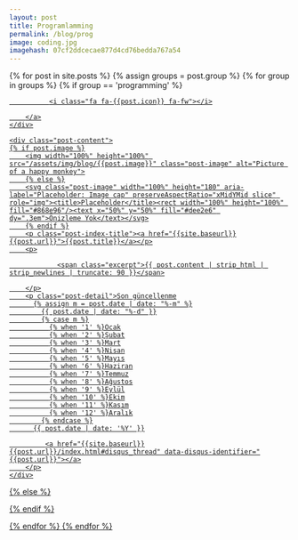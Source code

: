 ```yaml
---
layout: post
title: Programlamming
permalink: /blog/prog
image: coding.jpg
imagehash: 07cf2ddcecae877d4cd76bedda767a54
---
```


{% for post in site.posts %}
{% assign groups = post.group %}
{% for group in groups %}
  {% if group == 'programming' %}
  <div class="list">
  <div class="post-index">
    <div class="post-image">
        <a href="{{post.url}}">

              <i class="fa fa-{{post.icon}} fa-fw"></i>

        </a>
    </div>

    <div class="post-content">
    {% if post.image %}
        <img width="100%" height="100%" src="/assets/img/blog/{{post.image}}" class="post-image" alt="Picture of a happy monkey">
        {% else %}
        <svg class="post-image" width="100%" height="180" aria-label="Placeholder: Image cap" preserveAspectRatio="xMidYMid slice" role="img"><title>Placeholder</title><rect width="100%" height="100%" fill="#868e96"/><text x="50%" y="50%" fill="#dee2e6" dy=".3em">Önizleme Yok</text></svg>
        {% endif %}
        <p class="post-index-title"><a href="{{site.baseurl}}{{post.url}}">{{post.title}}</a></p>
        <p>

                <span class="excerpt">{{ post.content | strip_html | strip_newlines | truncate: 90 }}</span>

        </p>
        <p class="post-detail">Son güncellenme
          {% assign m = post.date | date: "%-m" %}
            {{ post.date | date: "%-d" }}
            {% case m %}
              {% when '1' %}Ocak
              {% when '2' %}Şubat
              {% when '3' %}Mart
              {% when '4' %}Nisan
              {% when '5' %}Mayıs
              {% when '6' %}Haziran
              {% when '7' %}Temmuz
              {% when '8' %}Ağustos
              {% when '9' %}Eylül
              {% when '10' %}Ekim
              {% when '11' %}Kasım
              {% when '12' %}Aralık
            {% endcase %}
          {{ post.date | date: '%Y' }}

             <a href="{{site.baseurl}}{{post.url}}/index.html#disqus_thread" data-disqus-identifier="{{post.url}}"></a>
        </p>
    </div>
  </div>
  </div>
{% else %}

{% endif %}

{% endfor %}
{% endfor %}
